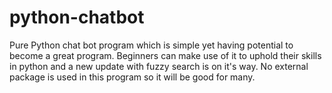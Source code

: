 # python-chatbot
Pure Python chat bot program which is simple yet having potential to become a great program. Beginners can make use of it to uphold their skills in python and a new update with fuzzy search is on it's way. No external package is used in this program so it will be good for many.  
